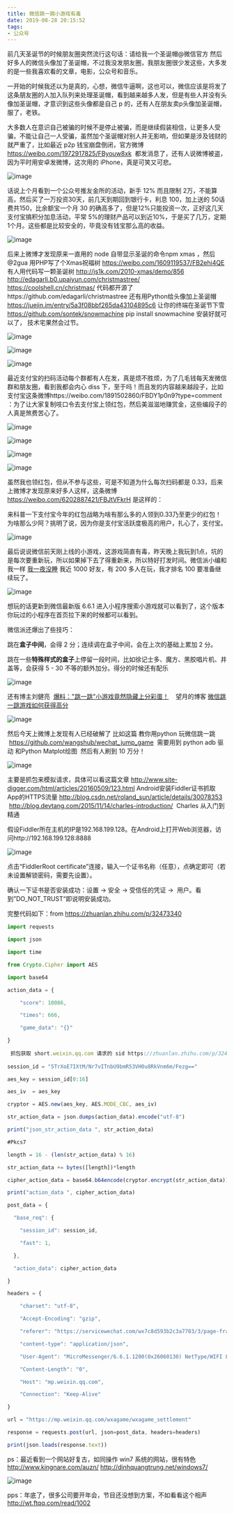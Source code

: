 ```yaml
---
title: 微信跳一跳小游戏有毒
date: 2019-08-28 20:15:52
tags:
- 公众号
---
```

前几天圣诞节的时候朋友圈突然流行这句话：请给我一个圣诞帽@微信官方 然后好多人的微信头像加了圣诞帽，不过我没发朋友圈，我朋友圈很少发这些，大多发的是一些我喜欢看的文章，电影，公众号和音乐。

一开始的时候我还以为是真的，心想，微信牛逼啊，这也可以，微信应该是将发了这条朋友圈的人加入队列来处理圣诞帽，看到越来越多人发，但是有些人并没有头像加圣诞帽，才意识到这些头像都是自己 p 的，还有人在朋友卖p头像加圣诞帽，服了，老铁。

大多数人在意识自己被骗的时候不是停止被骗，而是继续假装相信，让更多人受骗，不能让自己一人受骗，虽然加个圣诞帽对别人并无影响，但如果是涉及钱财的就严重了，比如最近 p2p 钱宝崩盘倒闭，官方微博 https://weibo.com/1972917825/FByouw8xk  都发消息了，还有人说微博被盗，因为平时用安卓发微博，这次用的 iPhone，真是可笑又可悲。

![image](https://upload-images.jianshu.io/upload_images/17817191-bdbfbf894cfa7981?imageMogr2/auto-orient/strip%7CimageView2/2/w/1240)

话说上个月看到一个公众号推友金所的活动，新手 12% 而且限制 2万，不能算高，然后买了一万投资30天，前几天到期回到银行卡，利息 100，加上送的 50话费共150，比余额宝一个月 30 的确高多了，但是12%只能投资一次，正好这几天支付宝搞积分加息活动，平常 5%的理财产品可以到近10%，于是买了几万，定期 1个月。这些都是比较安全的，毕竟没有钱宝那么高的收益。

![image](https://upload-images.jianshu.io/upload_images/17817191-7ece21aaf77d984f?imageMogr2/auto-orient/strip%7CimageView2/2/w/1240)

后来上微博才发现原来一直用的 node 自带显示圣诞的命令npm xmas ，然后@2gua 用PHP写了个Xmas祝福树 https://weibo.com/1609119537/FB2ehi4QE 有人用代码写一颗圣诞树 http://js1k.com/2010-xmas/demo/856 http://edagarli.b0.upaiyun.com/christmastree/ https://coolshell.cn/christmas/ 代码都开源了https://github.com/edagarli/christmastree 还有用Python给头像加上圣诞帽 https://juejin.im/entry/5a3f08bbf265da43104895c6 让你的终端在圣诞节下雪 https://github.com/sontek/snowmachine pip install snowmachine 安装好就可以了， 技术宅果然会过节。

![image](https://upload-images.jianshu.io/upload_images/17817191-abe0568c942d1cb8?imageMogr2/auto-orient/strip%7CimageView2/2/w/1240)

![image](https://upload-images.jianshu.io/upload_images/17817191-8469c73b63fa5871?imageMogr2/auto-orient/strip%7CimageView2/2/w/1240)

![image](https://upload-images.jianshu.io/upload_images/17817191-6c8f6a76051bbdd5?imageMogr2/auto-orient/strip%7CimageView2/2/w/1240)

最近支付宝的扫码活动每个群都有人在发，真是烦不胜烦，为了几毛钱每天发微信群和朋友圈，看到我都会内心 diss 下，至于吗！而且发的内容越来越段子，比如支付宝这条微博https://weibo.com/1891502860/FBDY1p0n9?type=comment ：为了让大家复制吱口令去支付宝上领红包，然后美滋滋地赚赏金，这些编段子的人真是煞费苦心了。

![image](https://upload-images.jianshu.io/upload_images/17817191-85b3ea9d9101e63b?imageMogr2/auto-orient/strip%7CimageView2/2/w/1240)

![image](https://upload-images.jianshu.io/upload_images/17817191-19fd1a81159406a0?imageMogr2/auto-orient/strip%7CimageView2/2/w/1240)

![image](https://upload-images.jianshu.io/upload_images/17817191-9fcd0c09e9df8be7?imageMogr2/auto-orient/strip%7CimageView2/2/w/1240)

![image](https://upload-images.jianshu.io/upload_images/17817191-52ba45cee30cadf8?imageMogr2/auto-orient/strip%7CimageView2/2/w/1240)

虽然我也领红包，但从不参与这些，可是不知道为什么每次扫码都是 0.33，后来上微博才发现原来好多人这样，这条微博 https://weibo.com/6202887421/FBJtVFkrH 是这样的：

来科普一下支付宝今年的红包战略为啥有那么多的人领到0.33乃至更少的红包！为啥那么少阿？挑明了说，因为你是支付宝活跃度极高的用户，扎心了，支付宝。

![image](https://upload-images.jianshu.io/upload_images/17817191-352bdd822b8f4118?imageMogr2/auto-orient/strip%7CimageView2/2/w/1240)

最后说说微信前天刚上线的小游戏，这游戏简直有毒，昨天晚上我玩到1点，坑的是每次要重新玩，所以如果掉下去了得重新来，所以特好打发时间。微信派小编和我一样 [我一夜没睡](https://mp.weixin.qq.com/s?__biz=MjM5NjM4MDAxMg==&mid=2655077061&idx=1&sn=e90962b986da9142648ebfa771975379&chksm=bd5fcec68a2847d025138b8a1aa2b6f8d73696ef568c724acbbc371fb263e0f2cec1abd77dc8&scene=0&pass_ticket=8hE3oK9LLzlJzyaTms%2BZxZqXan1K1839LZP%2FOMvNnUVMMp0Lses0whvewo41xDzR#rd) 我近 1000 好友，有 200 多人在玩，我才排名 100 要准备继续玩了。

![image](https://upload-images.jianshu.io/upload_images/17817191-4e49c93490e970d4?imageMogr2/auto-orient/strip%7CimageView2/2/w/1240)

想玩的话更新到微信最新版 6.6.1 进入小程序搜索小游戏就可以看到了，这个版本你玩过的小程序在首页拉下来的时候都可以看到。

微信派还爆出了些技巧：

跳在**盒子中间**，会得 2 分；连续调在盒子中间，会在上次的基础上累加 2 分。

跳在一些**特殊样式的盒子**上停留一段时间，比如徐记士多、魔方、黑胶唱片机、井盖等，会获得 5 - 30 不等的额外加分。得分的时候还有配乐

![image](https://upload-images.jianshu.io/upload_images/17817191-b939666a5556b8e5?imageMogr2/auto-orient/strip%7CimageView2/2/w/1240)

还有博主刘健亮  [爆料："跳一跳"小游戏竟然隐藏上分彩蛋！](https://mp.weixin.qq.com/s?__biz=MjM5NjgzNzI0Mw==&mid=2651053002&idx=1&sn=987709729bfaa586a5cdb2826f4247e1&scene=21#wechat_redirect)    望月的博客 [微信跳一跳游戏如何获得高分](https://mp.weixin.qq.com/s?__biz=MjM5OTAwNTgyMA==&mid=2649818100&idx=1&sn=bc95571be57fef084b780e77f6d644f7&scene=21#wechat_redirect)

![image](https://upload-images.jianshu.io/upload_images/17817191-95e507457a12007d?imageMogr2/auto-orient/strip%7CimageView2/2/w/1240)

然后今天上微博上发现有人已经破解了 比如这篇 教你用python 玩微信跳一跳  https://github.com/wangshub/wechat_jump_game  需要用到 python adb 驱动 和Python Matplot绘图  然后有人刷到 10 万分！

![image](https://upload-images.jianshu.io/upload_images/17817191-858696e264d27f18?imageMogr2/auto-orient/strip%7CimageView2/2/w/1240)

主要是抓包来模拟请求，具体可以看这篇文章 http://www.site-digger.com/html/articles/20160509/123.html Android安装Fiddler证书抓取App的HTTPS流量 http://blog.csdn.net/roland_sun/article/details/30078353    http://blog.devtang.com/2015/11/14/charles-introduction/  Charles 从入门到精通 

假设Fiddler所在主机的IP是192.168.199.128。在Android上打开Web浏览器，访问http://192.168.199.128:8888

![image](https://upload-images.jianshu.io/upload_images/17817191-e122b9d587740346?imageMogr2/auto-orient/strip%7CimageView2/2/w/1240)

点击“FiddlerRoot certificate”连接，输入一个证书名称（任意），点确定即可（若未设置解锁密码，需要先设置）。

确认一下证书是否安装成功：设置 -> 安全 -> 受信任的凭证 ->  用户。看到”DO_NOT_TRUST“即说明安装成功。

完整代码如下：from https://zhuanlan.zhihu.com/p/32473340
```js
import requests

import json

import time

from Crypto.Cipher import AES

import base64

action_data = {

    "score": 10086,

    "times": 666,

    "game_data": "{}"

}
 
 抓包获取 short.weixin.qq.com 请求的 sid https://zhuanlan.zhihu.com/p/32473340
 
session_id = "5TrXoE7IXtM/Nr7vITnbU9bmR53VH0u8RkVnm6m/Fezg=="

aes_key = session_id[0:16]

aes_iv  = aes_key

cryptor = AES.new(aes_key, AES.MODE_CBC, aes_iv)

str_action_data = json.dumps(action_data).encode("utf-8")

print("json_str_action_data ", str_action_data)

#Pkcs7

length = 16 - (len(str_action_data) % 16)

str_action_data += bytes([length])*length

cipher_action_data = base64.b64encode(cryptor.encrypt(str_action_data)).decode("utf-8")

print("action_data ", cipher_action_data)

post_data = {

  "base_req": {

    "session_id": session_id,

    "fast": 1,

  },

  "action_data": cipher_action_data

}

headers = {

    "charset": "utf-8",

    "Accept-Encoding": "gzip",

    "referer": "https://servicewechat.com/wx7c8d593b2c3a7703/3/page-frame.html",

    "content-type": "application/json",

    "User-Agent": "MicroMessenger/6.6.1.1200(0x26060130) NetType/WIFI Language/zh_CN",

    "Content-Length": "0",

    "Host": "mp.weixin.qq.com",

    "Connection": "Keep-Alive"

}

url = "https://mp.weixin.qq.com/wxagame/wxagame_settlement"

response = requests.post(url, json=post_data, headers=headers)

print(json.loads(response.text))
```
ps：最近看到一个网站好复古，如同操作 win7 系统的网站，很有特色 http://www.kingnare.com/auzn/ http://dinhquangtrung.net/windows7/

![image](https://upload-images.jianshu.io/upload_images/17817191-03c17099172c30ff?imageMogr2/auto-orient/strip%7CimageView2/2/w/1240)

pps：年底了，很多公司要开年会，节目还没想到方案，不如看看这个相声 http://wt.ftqq.com/read/1002
